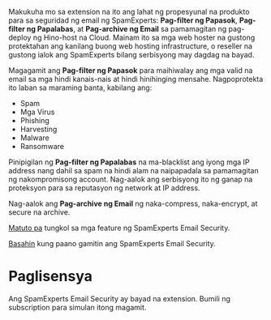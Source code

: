 Makukuha mo sa extension na ito ang lahat ng propesyunal na produkto para sa seguridad ng email ng SpamExperts: **Pag-filter ng Papasok**, **Pag-filter ng Papalabas**, at **Pag-archive ng Email** sa pamamagitan ng pag-deploy ng Hino-host na Cloud. Mainam ito sa mga web hoster na gustong protektahan ang kanilang buong web hosting infrastructure, o reseller na gustong ialok ang SpamExperts bilang serbisyong may dagdag na bayad.

Magagamit ang **Pag-filter ng Papasok** para maihiwalay ang mga valid na email sa mga hindi kanais-nais at hindi hinihinging mensahe. Nagpoprotekta ito laban sa maraming banta, kabilang ang:

- Spam
- Mga Virus
- Phishing
- Harvesting
- Malware
- Ransomware

Pinipigilan ng **Pag-filter ng Papalabas** na ma-blacklist ang iyong mga IP address nang dahil sa spam na hindi alam na naipapadala sa pamamagitan ng nakompromisong account. Nag-aalok ang serbisyong ito ng ganap na proteksyon para sa reputasyon ng network at IP address.

Nag-aalok ang **Pag-archive ng Email** ng naka-compress, naka-encrypt, at secure na archive.

[Matuto pa](https://www.spamexperts.com/services/incoming-filtering) tungkol sa mga feature ng SpamExperts Email Security.

[Basahin](https://github.com/SpamExperts/plesk-extension/blob/master/docs/user-manual.md) kung paano gamitin ang SpamExperts Email Security.

# Paglisensya

Ang SpamExperts Email Security ay bayad na extension. Bumili ng subscription para simulan itong magamit.